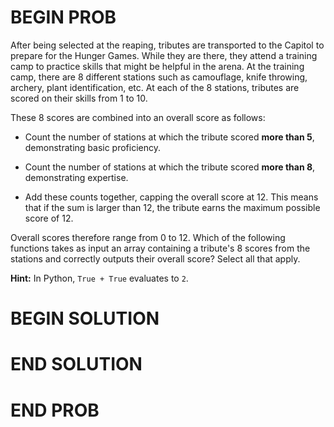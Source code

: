 # BEGIN PROB

After being selected at the reaping, tributes are transported to the
Capitol to prepare for the Hunger Games. While they are there, they
attend a training camp to practice skills that might be helpful in the
arena. At the training camp, there are 8 different stations such as
camouflage, knife throwing, archery, plant identification, etc. At each
of the 8 stations, tributes are scored on their skills from 1 to 10.

These 8 scores are combined into an overall score as follows:

-   Count the number of stations at which the tribute scored **more than
    5**, demonstrating basic proficiency.

-   Count the number of stations at which the tribute scored **more than
    8**, demonstrating expertise.

-   Add these counts together, capping the overall score at 12. This
    means that if the sum is larger than 12, the tribute earns the
    maximum possible score of 12.

Overall scores therefore range from 0 to 12. Which of the following
functions takes as input an array containing a tribute's 8 scores from
the stations and correctly outputs their overall score? Select all that
apply.

**Hint:** In Python, `True + True` evaluates to `2`.

# BEGIN SOLUTION

# END SOLUTION

# END PROB